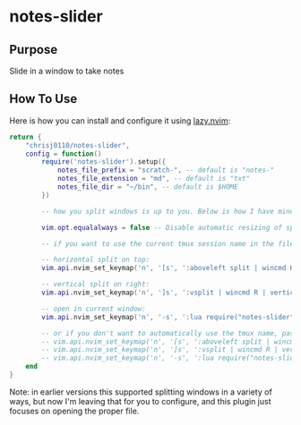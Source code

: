 # notes-slider

## Purpose

Slide in a window to take notes

## How To Use

Here is how you can install and configure it using [lazy.nvim](https://github.com/folke/lazy.nvim):

```lua
return {
    "chrisj0110/notes-slider",
    config = function()
        require('notes-slider').setup({
            notes_file_prefix = "scratch-", -- default is "notes-"
            notes_file_extension = "md", -- default is "txt"
            notes_file_dir = "~/bin", -- default is $HOME
        })

        -- how you split windows is up to you. Below is how I have mine setup.

        vim.opt.equalalways = false -- Disable automatic resizing of splits

        -- if you want to use the current tmux session name in the file name, call open_notes_using_tmux_session_name():

        -- horizontal split on top:
        vim.api.nvim_set_keymap('n', '[s', ':aboveleft split | wincmd K | resize 15<CR>:lua require("notes-slider").open_notes_using_tmux_session_name()<CR>', { noremap = true, silent = true })

        -- vertical split on right:
        vim.api.nvim_set_keymap('n', ']s', ':vsplit | wincmd R | vertical resize 70<CR>:lua require("notes-slider").open_notes_using_tmux_session_name()<CR>', { noremap = true, silent = true })

        -- open in current window:
        vim.api.nvim_set_keymap('n', '-s', ':lua require("notes-slider").open_notes_using_tmux_session_name()<CR>', { noremap = true, silent = true })

        -- or if you don't want to automatically use the tmux name, pass in your own part of the file name (see setup() above for the rest of the file path)
        -- vim.api.nvim_set_keymap('n', '[s', ':aboveleft split | wincmd K | resize 15<CR>:lua require("notes-slider").open_notes("abc")<CR>', { noremap = true, silent = true })
        -- vim.api.nvim_set_keymap('n', ']s', ':vsplit | wincmd R | vertical resize 70<CR>:lua require("notes-slider").open_notes("abc")<CR>', { noremap = true, silent = true })
        -- vim.api.nvim_set_keymap('n', '-s', ':lua require("notes-slider").open_notes("abc")<CR>', { noremap = true, silent = true })
    end
}
```

Note: in earlier versions this supported splitting windows in a variety of ways, but now I'm leaving that for you to configure, and this plugin just focuses on opening the proper file.
